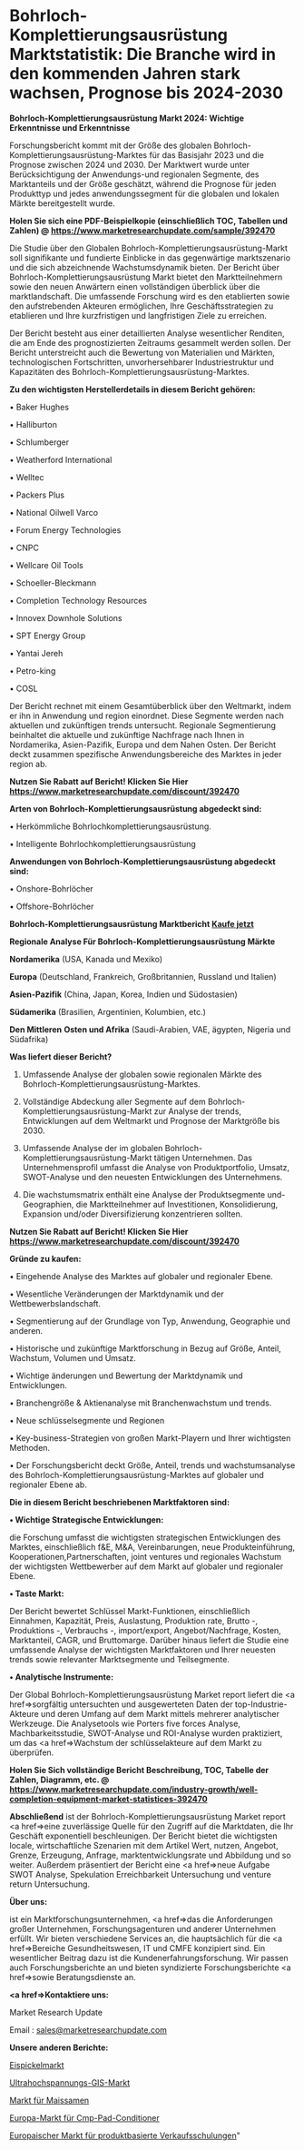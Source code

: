 # Bohrloch-Komplettierungsausrüstung Marktstatistik: Die Branche wird in den kommenden Jahren stark wachsen, Prognose bis 2024-2030

<strong>Bohrloch-Komplettierungsausrüstung Markt 2024: Wichtige Erkenntnisse und Erkenntnisse</strong>

Forschungsbericht kommt mit der Größe des globalen Bohrloch-Komplettierungsausrüstung-Marktes für das Basisjahr 2023 und die Prognose zwischen 2024 und 2030. Der Marktwert wurde unter Berücksichtigung der Anwendungs-und regionalen Segmente, des Marktanteils und der Größe geschätzt, während die Prognose für jeden Produkttyp und jedes anwendungssegment für die globalen und lokalen Märkte bereitgestellt wurde.

<strong>Holen Sie sich eine PDF-Beispielkopie (einschließlich TOC, Tabellen und Zahlen) @
</strong><strong><a href=https://www.marketresearchupdate.com/sample/392470><strong>https://www.marketresearchupdate.com/sample/392470</u></font></a></strong></strong>

Die Studie über den Globalen Bohrloch-Komplettierungsausrüstung-Markt soll signifikante und fundierte Einblicke in das gegenwärtige marktszenario und die sich abzeichnende Wachstumsdynamik bieten. Der Bericht über Bohrloch-Komplettierungsausrüstung Markt bietet den Marktteilnehmern sowie den neuen Anwärtern einen vollständigen überblick über die marktlandschaft. Die umfassende Forschung wird es den etablierten sowie den aufstrebenden Akteuren ermöglichen, Ihre Geschäftsstrategien zu etablieren und Ihre kurzfristigen und langfristigen Ziele zu erreichen.

Der Bericht besteht aus einer detaillierten Analyse wesentlicher Renditen, die am Ende des prognostizierten Zeitraums gesammelt werden sollen. Der Bericht unterstreicht auch die Bewertung von Materialien und Märkten, technologischen Fortschritten, unvorhersehbarer Industriestruktur und Kapazitäten des Bohrloch-Komplettierungsausrüstung-Marktes.

<strong>Zu den wichtigsten Herstellerdetails in diesem Bericht gehören:</strong>

• Baker Hughes

• Halliburton

• Schlumberger

• Weatherford International

• Welltec

• Packers Plus

• National Oilwell Varco

• Forum Energy Technologies

• CNPC

• Wellcare Oil Tools

• Schoeller-Bleckmann

• Completion Technology Resources

• Innovex Downhole Solutions

• SPT Energy Group

• Yantai Jereh

• Petro-king

• COSL

Der Bericht rechnet mit einem Gesamtüberblick über den Weltmarkt, indem er ihn in Anwendung und region einordnet. Diese Segmente werden nach aktuellen und zukünftigen trends untersucht. Regionale Segmentierung beinhaltet die aktuelle und zukünftige Nachfrage nach Ihnen in Nordamerika, Asien-Pazifik, Europa und dem Nahen Osten. Der Bericht deckt zusammen spezifische Anwendungsbereiche des Marktes in jeder region ab.

<strong>Nutzen Sie Rabatt auf Bericht! Klicken Sie Hier
</strong><strong><a href=https://www.marketresearchupdate.com/discount/392470>https://www.marketresearchupdate.com/discount/392470</b></u></font></strong></a>

<strong>Arten von Bohrloch-Komplettierungsausrüstung abgedeckt sind:</strong>

• Herkömmliche Bohrlochkomplettierungsausrüstung.

• Intelligente Bohrlochkomplettierungsausrüstung

<strong>Anwendungen von Bohrloch-Komplettierungsausrüstung abgedeckt sind:</strong>

• Onshore-Bohrlöcher

• Offshore-Bohrlöcher

<strong>Bohrloch-Komplettierungsausrüstung Marktbericht <a href=https://www.marketresearchupdate.com/buynow/392470>Kaufe jetzt</a></strong>

<strong>Regionale Analyse Für Bohrloch-Komplettierungsausrüstung Märkte</strong>

<strong>Nordamerika</strong> (USA, Kanada und Mexiko)

<strong>Europa</strong> (Deutschland, Frankreich, Großbritannien, Russland und Italien)

<strong>Asien-Pazifik</strong> (China, Japan, Korea, Indien und Südostasien)

<strong>Südamerika</strong> (Brasilien, Argentinien, Kolumbien, etc.)

<strong>Den Mittleren</strong> <strong>Osten und Afrika</strong> (Saudi-Arabien, VAE, ägypten, Nigeria und Südafrika)

<strong>Was liefert dieser Bericht?</strong>

1. Umfassende Analyse der globalen sowie regionalen Märkte des Bohrloch-Komplettierungsausrüstung-Marktes.

2. Vollständige Abdeckung aller Segmente auf dem Bohrloch-Komplettierungsausrüstung-Markt zur Analyse der trends, Entwicklungen auf dem Weltmarkt und Prognose der Marktgröße bis 2030.

3. Umfassende Analyse der im globalen Bohrloch-Komplettierungsausrüstung-Markt tätigen Unternehmen. Das Unternehmensprofil umfasst die Analyse von Produktportfolio, Umsatz, SWOT-Analyse und den neuesten Entwicklungen des Unternehmens.

4. Die wachstumsmatrix enthält eine Analyse der Produktsegmente und-Geographien, die Marktteilnehmer auf Investitionen, Konsolidierung, Expansion und/oder Diversifizierung konzentrieren sollten.

<strong>Nutzen Sie Rabatt auf Bericht! Klicken Sie Hier
</strong><strong><a href=https://www.marketresearchupdate.com/discount/392470>https://www.marketresearchupdate.com/discount/392470</b></u></font></strong></a>

<strong>Gründe zu kaufen:</strong>

• Eingehende Analyse des Marktes auf globaler und regionaler Ebene.

• Wesentliche Veränderungen der Marktdynamik und der Wettbewerbslandschaft.

• Segmentierung auf der Grundlage von Typ, Anwendung, Geographie und anderen.

• Historische und zukünftige Marktforschung in Bezug auf Größe, Anteil, Wachstum, Volumen und Umsatz.

• Wichtige änderungen und Bewertung der Marktdynamik und Entwicklungen.

• Branchengröße &amp; Aktienanalyse mit Branchenwachstum und trends.

• Neue schlüsselsegmente und Regionen

• Key-business-Strategien von großen Markt-Playern und Ihrer wichtigsten Methoden.

• Der Forschungsbericht deckt Größe, Anteil, trends und wachstumsanalyse des Bohrloch-Komplettierungsausrüstung-Marktes auf globaler und regionaler Ebene ab.

<strong>Die in diesem Bericht beschriebenen Marktfaktoren sind:</strong>

<strong>• Wichtige Strategische Entwicklungen:</strong>

die Forschung umfasst die wichtigsten strategischen Entwicklungen des Marktes, einschließlich f&amp;E, M&amp;A, Vereinbarungen, neue Produkteinführung, Kooperationen,Partnerschaften, joint ventures und regionales Wachstum der wichtigsten Wettbewerber auf dem Markt auf globaler und regionaler Ebene.

<strong>• Taste Markt:</strong>

Der Bericht bewertet Schlüssel Markt-Funktionen, einschließlich Einnahmen, Kapazität, Preis, Auslastung, Produktion rate, Brutto -, Produktions -, Verbrauchs -, import/export, Angebot/Nachfrage, Kosten, Marktanteil, CAGR, und Bruttomarge. Darüber hinaus liefert die Studie eine umfassende Analyse der wichtigsten Marktfaktoren und Ihrer neuesten trends sowie relevanter Marktsegmente und Teilsegmente.

<strong>• Analytische Instrumente:</strong>

Der Global Bohrloch-Komplettierungsausrüstung Market report liefert die <a href=>sorgf</a>ältig untersuchten und ausgewerteten Daten der top-Industrie-Akteure und deren Umfang auf dem Markt mittels mehrerer analytischer Werkzeuge. Die Analysetools wie Porters five forces Analyse, Machbarkeitsstudie, SWOT-Analyse und ROI-Analyse wurden praktiziert, um das <a href=>Wachstum</a> der schlüsselakteure auf dem Markt zu überprüfen.

<strong>Holen Sie Sich vollständige Bericht Beschreibung, TOC, Tabelle der Zahlen, Diagramm, etc. @ </strong><strong><a href=https://www.marketresearchupdate.com/industry-growth/well-completion-equipment-market-statistices-392470>https://www.marketresearchupdate.com/industry-growth/well-completion-equipment-market-statistices-392470</a></font></strong>

<strong>Abschließend</strong> ist der Bohrloch-Komplettierungsausrüstung Market report <a href=>eine</a> zuverlässige Quelle für den Zugriff auf die Marktdaten, die Ihr Geschäft exponentiell beschleunigen. Der Bericht bietet die wichtigsten locale, wirtschaftliche Szenarien mit dem Artikel Wert, nutzen, Angebot, Grenze, Erzeugung, Anfrage, marktentwicklungsrate und Abbildung und so weiter. Außerdem präsentiert der Bericht eine <a href=>neue</a> Aufgabe SWOT Analyse, Spekulation Erreichbarkeit Untersuchung und venture return Untersuchung.

<strong>Über uns:</strong>

 ist ein Marktforschungsunternehmen, <a href=>das</a> die Anforderungen großer Unternehmen, Forschungsagenturen und anderer Unternehmen erfüllt. Wir bieten verschiedene Services an, die hauptsächlich für die <a href=>Bereiche</a> Gesundheitswesen, IT und CMFE konzipiert sind. Ein wesentlicher Beitrag dazu ist die Kundenerfahrungsforschung. Wir passen auch Forschungsberichte an und bieten syndizierte Forschungsberichte <a href=>sowie</a> Beratungsdienste an.

<strong><a href=>Kontaktiere uns:</a></strong>

Market Research Update

Email : sales@marketresearchupdate.com

<strong>Unsere anderen Berichte:</strong>

<a href=https://www.linkedin.com/pulse/ice-axes-market-2023-top-key-players>Eispickelmarkt</a>

<a href=https://www.linkedin.com/pulse/ultrahigh-voltage-gis-market-size-industry-growth>Ultrahochspannungs-GIS-Markt</a>

<a href=https://www.linkedin.com/pulse/corn-seeds-market-report-2023-top-company-trends-future>Markt für Maissamen</a>

<a href=https://www.linkedin.com/pulse/europe-cmp-pad-conditioners-market-size-2023>Europa-Markt für Cmp-Pad-Conditioner</a>

<a href=https://www.linkedin.com/pulse/europe-product-based-sales-training-market-an4af/>Europaischer Markt für produktbasierte Verkaufsschulungen</a>"
